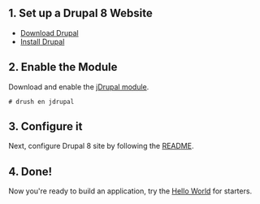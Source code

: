 ## 1. Set up a Drupal 8 Website

- [Download Drupal](https://drupal.org/download)
- [Install Drupal](http://drupal.org/documentation/install)

## 2. Enable the Module

Download and enable the [jDrupal module](http://www.drupal.org/project/jdrupal).

```
# drush en jdrupal
```

## 3. Configure it

Next, configure Drupal 8 site by following the [README](http://cgit.drupalcode.org/jdrupal/plain/README.md).

## 4. Done!

Now you're ready to build an application, try the [Hello World](Hello_World) for starters.
